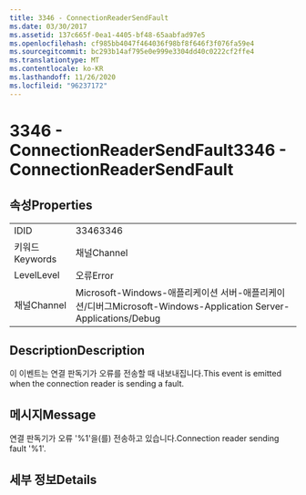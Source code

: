 ```yaml
---
title: 3346 - ConnectionReaderSendFault
ms.date: 03/30/2017
ms.assetid: 137c665f-0ea1-4405-bf48-65aabfad97e5
ms.openlocfilehash: cf985bb4047f464036f98bf8f646f3f076fa59e4
ms.sourcegitcommit: bc293b14af795e0e999e3304dd40c0222cf2ffe4
ms.translationtype: MT
ms.contentlocale: ko-KR
ms.lasthandoff: 11/26/2020
ms.locfileid: "96237172"
---
```

# <a name="3346---connectionreadersendfault"></a><span data-ttu-id="76649-102">3346 - ConnectionReaderSendFault</span><span class="sxs-lookup"><span data-stu-id="76649-102">3346 - ConnectionReaderSendFault</span></span>

## <a name="properties"></a><span data-ttu-id="76649-103">속성</span><span class="sxs-lookup"><span data-stu-id="76649-103">Properties</span></span>  
  
|||  
|-|-|  
|<span data-ttu-id="76649-104">ID</span><span class="sxs-lookup"><span data-stu-id="76649-104">ID</span></span>|<span data-ttu-id="76649-105">3346</span><span class="sxs-lookup"><span data-stu-id="76649-105">3346</span></span>|  
|<span data-ttu-id="76649-106">키워드</span><span class="sxs-lookup"><span data-stu-id="76649-106">Keywords</span></span>|<span data-ttu-id="76649-107">채널</span><span class="sxs-lookup"><span data-stu-id="76649-107">Channel</span></span>|  
|<span data-ttu-id="76649-108">Level</span><span class="sxs-lookup"><span data-stu-id="76649-108">Level</span></span>|<span data-ttu-id="76649-109">오류</span><span class="sxs-lookup"><span data-stu-id="76649-109">Error</span></span>|  
|<span data-ttu-id="76649-110">채널</span><span class="sxs-lookup"><span data-stu-id="76649-110">Channel</span></span>|<span data-ttu-id="76649-111">Microsoft-Windows-애플리케이션 서버-애플리케이션/디버그</span><span class="sxs-lookup"><span data-stu-id="76649-111">Microsoft-Windows-Application Server-Applications/Debug</span></span>|  
  
## <a name="description"></a><span data-ttu-id="76649-112">Description</span><span class="sxs-lookup"><span data-stu-id="76649-112">Description</span></span>  

 <span data-ttu-id="76649-113">이 이벤트는 연결 판독기가 오류를 전송할 때 내보내집니다.</span><span class="sxs-lookup"><span data-stu-id="76649-113">This event is emitted when the connection reader is sending a fault.</span></span>  
  
## <a name="message"></a><span data-ttu-id="76649-114">메시지</span><span class="sxs-lookup"><span data-stu-id="76649-114">Message</span></span>  

 <span data-ttu-id="76649-115">연결 판독기가 오류 '%1'을(를) 전송하고 있습니다.</span><span class="sxs-lookup"><span data-stu-id="76649-115">Connection reader sending fault '%1'.</span></span>  
  
## <a name="details"></a><span data-ttu-id="76649-116">세부 정보</span><span class="sxs-lookup"><span data-stu-id="76649-116">Details</span></span>
